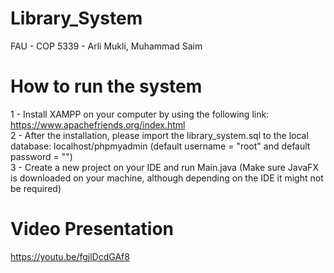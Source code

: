 # Library_System

FAU - COP 5339 - Arli Mukli, Muhammad Saim

# How to run the system

  1 - Install XAMPP on your computer by using the following link: https://www.apachefriends.org/index.html <br />
  2 - After the installation, please import the library_system.sql to the local database: localhost/phpmyadmin (default username = "root" and default password = "") <br />
  3 - Create a new project on your IDE and run Main.java (Make sure JavaFX is downloaded on your machine, although depending on the IDE it might not be required) <br />
  
# Video Presentation
  https://youtu.be/fgjlDcdGAf8
